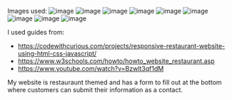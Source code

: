 Images used:
![image](https://github.com/user-attachments/assets/4e7ad0c6-ed6d-40dd-a6c0-e0b3572e8f7e)
![image](https://github.com/user-attachments/assets/516f8b5c-996f-4c78-8c7c-ab31bb8d6446)
![image](https://github.com/user-attachments/assets/29720a21-9990-429c-9529-d56e699f4e2c)
![image](https://github.com/user-attachments/assets/21dc00d9-2cc8-45cf-b377-0c07a049ca1e)
![image](https://github.com/user-attachments/assets/ae69bf8c-13b8-435b-b97c-8b601779d3c0)
![image](https://github.com/user-attachments/assets/8af58c67-53a0-4505-a4c8-3f0b25b55c50)
![image](https://github.com/user-attachments/assets/f13209e0-a706-4761-998b-f153f63cb28e)
![image](https://github.com/user-attachments/assets/4f371742-d765-484c-8f3d-65cc559b2e4f)
![image](https://github.com/user-attachments/assets/8c189459-b82c-45b5-ae0e-424f306f05b4)


I used guides from:
- https://codewithcurious.com/projects/responsive-restaurant-website-using-html-css-javascript/
- https://www.w3schools.com/howto/howto_website_restaurant.asp
- https://www.youtube.com/watch?v=Bzwlt3qf1dM

My website is restauraunt themed and has a form to fill out at the bottom where customers can submit their information as a contact.
